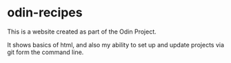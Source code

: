 # odin-recipes

This is a website created as part of the Odin Project.

It shows basics of html, and also my ability to set up and update projects via git form the command line.